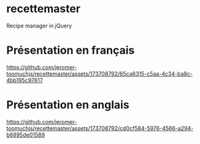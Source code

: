 # recettemaster
Recipe manager in jQuery

# Présentation en français


https://github.com/jeromer-toomuchjs/recettemaster/assets/173708792/65ca6315-c5aa-4c34-ba8c-4bb195c97617


# Présentation en anglais



https://github.com/jeromer-toomuchjs/recettemaster/assets/173708792/cd0cf584-5976-4566-a294-b6895de01589

